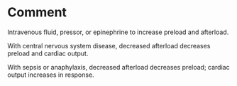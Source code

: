 # Comment

Intravenous fluid, pressor, or epinephrine to increase preload and afterload.

With central nervous system disease, decreased afterload decreases preload and cardiac output.

With sepsis or anaphylaxis, decreased afterload decreases preload; cardiac output increases in response.
